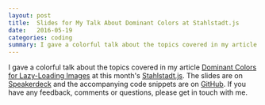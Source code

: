 ```yaml
---
layout: post
title:  Slides for My Talk About Dominant Colors at Stahlstadt.js
date:   2016-05-19
categories: coding
summary: I gave a colorful talk about the topics covered in my article Dominant Colors for Lazy-Loading Images at this month’s Stahlstadt.js. The slides are on Speakerdeck and the accompanying code snippets are on GitHub. If you have any feedback, comments or questions, please get in touch with me.
---
```


I gave a colorful talk about the topics covered in my article [Dominant Colors for Lazy-Loading Images](https://manu.ninja/dominant-colors-for-lazy-loading-images) at this month's [Stahlstadt.js](http://www.meetup.com/de-DE/stahlstadt-js/). The slides are on [Speakerdeck](https://speakerdeck.com/lorti/dominant-colors-for-lazy-loading-images) and the accompanying code snippets are on [GitHub](https://github.com/Lorti/dominant-colors-snippets). If you have any feedback, comments or questions, please get in touch with me.

<script async class="speakerdeck-embed" data-id="fd2ee88b250b4685a2d4cee43ba7cf86" data-ratio="1.77777777777778" src="//speakerdeck.com/assets/embed.js"></script>

